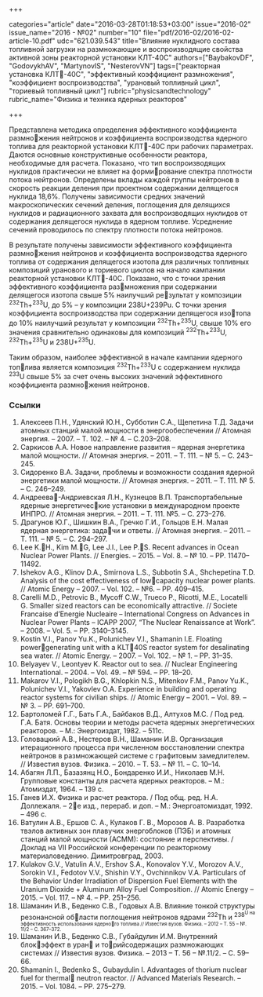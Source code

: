 +++

categories="article"
date="2016-03-28T01:18:53+03:00"
issue="2016-02"
issue_name="2016 - №02"
number="10"
file="pdf/2016-02/2016-02-article-10.pdf"
udc="621.039.543"
title="Влияние нуклидного состава топливной загрузки на размножающие и воспроизводящие свойства активной зоны реакторной установки КЛТ-40С"
authors=["BaybakovDF", "GodovykhAV", "MartynovIS", "NesterovVN"]
tags=["реакторная установка КЛТ-40С", "эффективный коэффициент размножения", "коэффициент воспроизводства", "урановый топливный цикл", "ториевый топливный цикл"]
rubric="physicsandtechnology"
rubric_name="Физика и техника ядерных реакторов"

+++

Представлена методика определения эффективного коэффициента размножения нейтронов и коэффициента воспроизводства ядерного топлива для реакторной установки КЛТ-40С при рабочих параметрах. 
Даются основные конструктивные особенности реактора, необходимые для расчета. 
Показано, что тип воспроизводящих нуклидов практически не влияет на формирование спектра плотности потока нейтронов. 
Определены вклады каждой группы нейтронов в скорость реакции деления при проектном содержании делящегося нуклида 18,6%. 
Получены зависимости средних значений макроскопических сечений деления, поглощения для делящихся нуклидов и радиационного захвата для воспроизводящих нуклидов от содержания делящегося нуклида в ядерном топливе. 
Усреднение сечений проводилось по спектру плотности потока нейтронов.

В результате получены зависимости эффективного коэффициента размножения нейтронов и коэффициента воспроизводства ядерного топлива от содержания делящегося изотопа для различных топливных композиций уранового и ториевого циклов на начало кампании реакторной установки КЛТ-40С. 
Показано, что с точки зрения эффективного коэффициента размножения при содержании делящегося изотопа свыше 5% наилучший результат у композиции <sup>232</sup>Th+<sup>233</sup>U, до 5% – у композиции 238U+239Pu. 
С точки зрения коэффициента воспроизводства при содержании делящегося изотопа до 10% наилучший результат у композиции <sup>232</sup>Th+<sup>235</sup>U, свыше 10% его значения сравнительно одинаковы для композиций <sup>232</sup>Th+<sup>233</sup>U, <sup>232</sup>Th+<sup>235</sup>U и 238U+<sup>235</sup>U.

Таким образом, наиболее эффективной в начале кампании ядерного топлива является композиция <sup>232</sup>Th+<sup>233</sup>U с содержанием нуклида <sup>233</sup>U свыше 5% за счет очень высоких значений эффективного коэффициента размножения нейтронов.

### Ссылки

1. Алексеев П.Н.‚ Удянский Ю.Н., Субботин С.А., Щепетина Т.Д. Задачи атомных станций малой мощности в энергообеспечении // Атомная энергия. – 2007. – Т. 102. – № 4. – С.203–208.
2. Саркисов А.А. Новое направление развития – ядерная энергетика малой мощности. // Атомная энергия. – 2011. – Т. 111. – № 5. – С. 243–245.
3. Сидоренко В.А. Задачи, проблемы и возможности создания ядерной энергетики малой мощности. // Атомная энергия. – 2011. – Т. 111. № 5. – С. 246–249.
4. Андреева-Андриевская Л.Н., Кузнецов В.П. Транспортабельные ядерные энергетические установки в международном проекте ИНПРО. // Атомная энергия. – 2011. – Т. 111. №5. – С. 273–276.
5. Драгунов Ю.Г.‚ Шишкин В.А., Гречко Г.И., Гольцов Е.Н. Малая ядерная энергетика: задачи и ответы. // Атомная энергия. – 2011. – Т. 111. – № 5. – С. 294–297.
6. Lee K.H., Kim M.G, Lee J.I., Lee P.S. Recent advances in Ocean Nuclear Power Plants. // Energies. – 2015. – Vol. 8. – № 10. – PP. 11470–11492.
7. Ishekov A.G., Klinov D.A., Smirnova L.S., Subbotin S.A., Shchepetina T.D. Analysis of the cost effectiveness of lowcapacity nuclear power plants. // Atomic Energy – 2007. – Vol. 102. – №6. – PP. 409–415.
8. Carelli M.D., Petrovic B., Mycoff C.W., Trueco P., Ricotti, M.E., Locatelli G. Smaller sized reactors can be economically attractive. // Societe Francaise d’Energie Nucleaire – International Congress on Advances in Nuclear Power Plants – ICAPP 2007, “The Nuclear Renaissance at Work”. – 2008. – Vol. 5. – PP. 3140–3145.
9. Kostin V.I., Panov Yu.K., Polunichev V.I., Shamanin I.E. Floating powergenerating unit with a KLT40S reactor system for desalinating sea water. // Atomic Energy. – 2007. – Vol. 102. – № 1. – PP. 31–35.
10. Belyayev V., Leontyev K. Reactor out to sea. // Nuclear Engineering International. – 2004. – Vol. 49. – № 594. – PP. 18–20.
11. Makarov V.I., Pologikh B.G., Khlopkin N.S., Mitenkov F.M., Panov Yu.K., Polunichev V.I., Yakovlev O.A. Experience in building and operating reactor systems for civilian ships. // Atomic Energy – 2001. – Vol. 89. – № 3. – PP. 691–700.
12. Бартоломей Г.Г., Бать Г.А., Байбаков В.Д., Алтухов М.С. / Под ред. Г.А. Батя. Основы теории и методы расчета ядерных энергетических реакторов. – М.: Энергоиздат, 1982. – 511с.
13. Головацкий А.В., Нестеров В.Н., Шаманин И.В. Организация итерационного процесса при численном восстановлении спектра нейтронов в размножающей системе с графитовым замедлителем. // Известия вузов. Физика. – 2010. – Т. 53. – № 11. – С. 10–14.
14. Абагян Л.П., Базазянц Н.О., Бондаренко И.И., Николаев М.Н. Групповые константы для расчета ядерных реакторов. – М.: Атомиздат, 1964. – 139 с.
15. Ганев И.Х. Физика и расчет реактора. / Под общ. ред. Н.А. Доллежаля. – 2е изд., перераб. и доп. – М.: Энергоатомиздат, 1992. – 496 с.
16. Ватулин А.В., Ершов С. А., Кулаков Г. В., Морозов А. В. Разработка твэлов активных зон плавучих энергоблоков (ПЭБ) и атомных станций малой мощности (АСММ): состояние и перспективы. / Доклад на VII Российской конференции по реакторному материаловедению. Димитровград, 2003.
17. Kulakov G.V., Vatulin A.V., Ershov S.A., Konovalov Y.V., Morozov A.V., Sorokin V.I., Fedotov V.V., Shishin V.Y., Ovchinnikov V.A. Particulars of the Behavior Under Irradiation of Dispersion Fuel Elements with the Uranium Dioxide + Aluminum Alloy Fuel Composition. // Atomic Energy – 2015. – Vol. 117. – № 4. – PP. 251–256.
18. Шаманин И.В., Беденко С.В., Годовых А.В. Влияние тонкой структуры резонансной области поглощения нейтронов ядрами <sup>232</sup>Th и <sup>238<sup>U на эффективность использования ядерного топлива // Известия вузов. Физика. – 2012 – Т. 55 – №. 11/2 – C. 367–372.
19. Шаманин И.В., Беденко С.В., Губайдулин И.М. Внутренний блокэффект в уран и торийсодержащих размножающих системах // Известия вузов. Физика. – 2013 – Т. 56 – №.11/2. – C. 59–66.
20. Shamanin I., Bedenko S., Gubaydulin I. Advantages of thorium nuclear fuel for thermal neutron reactor. // Advanced Materials Research. – 2015. – Vol. 1084. – PP. 275–279.